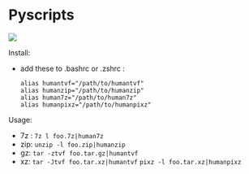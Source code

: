 # Pyscripts

![](https://media.giphy.com/media/3ohs7GMtGKZEsZ20OA/giphy.gif)


Install:
- add these to .bashrc or .zshrc :
  ```
  alias humantvf="/path/to/humantvf"
  alias humanzip="/path/to/humanzip"
  alias human7z="/path/to/human7z"
  alias humanpixz="/path/to/humanpixz"
  ```

Usage:
- 7z :  `7z l foo.7z|human7z`
- zip: `unzip -l foo.zip|humanzip`
- gz: `tar -ztvf foo.tar.gz|humantvf`
- xz: `tar -Jtvf foo.tar.xz|humantvf`
      `pixz -l foo.tar.xz|humanpixz`
